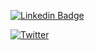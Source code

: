 [![Linkedin Badge](https://img.shields.io/badge/-KierranFalloon-blue?style=flat-square&logo=Linkedin&logoColor=white&link=https://www.linkedin.com/in/kierran-falloon/)](https://www.linkedin.com/in/kierran-falloon/)

[![Twitter](https://img.shields.io/twitter/url?label=%40narreik&style=flat-squarel&url=https%3A%2F%2Ftwitter.com%2Fnarreik&link=https://twitter.com/narreik)](https://twitter.com/narreik)

<!--
**KierranFalloon/KierranFalloon** is a ✨ _special_ ✨ repository because its `README.md` (this file) appears on your GitHub profile.

